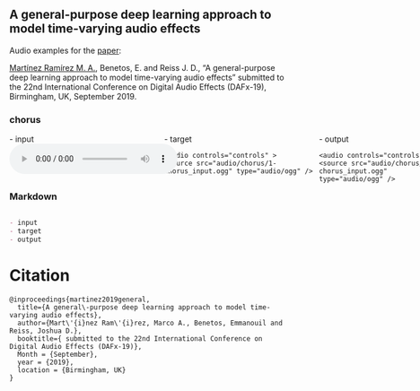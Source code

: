 ## A general-purpose deep learning approach to model time-varying audio effects

Audio examples for the [paper](https://link.for.the.paper):

[Martínez Ramírez M. A.](http://m-marco.com), Benetos, E. and Reiss J. D., “A general-purpose deep learning approach to model time-varying audio effects” submitted to the 22nd International Conference on Digital Audio Effects (DAFx-19), Birmingham, UK, September 2019. 

### chorus



<!-- of course, you should move the inline CSS style to your stylesheet -->
<!-- main container, width = 70% of page, centered -->
<div id="contentBox" style="margin:0px auto; width:150%">

<!-- columns divs, float left, no margin so there is no space between column, width=1/3 -->
<div id="column1" style="float:left; margin:0; width:36.5%;">
- input <br />

<audio controls="controls">
    <source src="audio/chorus/1-chorus_input.ogg" type="audio/ogg" />
</audio>
</div>

<div id="column2" style="float:left; margin:0;width:36.5%;">
- target <br />

    <audio controls="controls" >
    <source src="audio/chorus/1-chorus_input.ogg" type="audio/ogg" />
</audio>
</div>

<div id="column3" style="float:left; margin:0;width:27%">
- output <br />

    <audio controls="controls">
    <source src="audio/chorus/1-chorus_input.ogg" type="audio/ogg" />
</audio>
</div>
</div>



### Markdown

```markdown

- input
- target
- output


```







# Citation

```
@inproceedings{martinez2019general,
  title={A general\-purpose deep learning approach to model time-varying audio effects},
  author={Mart\'{i}nez Ram\'{i}rez, Marco A., Benetos, Emmanouil and Reiss, Joshua D.},
  booktitle={ submitted to the 22nd International Conference on Digital Audio Effects (DAFx-19)},
  Month = {September},
  year = {2019},
  location = {Birmingham, UK}
}

```
